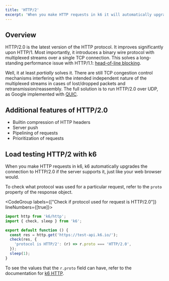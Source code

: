 ```yaml
---
title: 'HTTP/2'
excerpt: 'When you make HTTP requests in k6 it will automatically upgrade the connection to HTTP/2.0 if the server supports it, just like your web browser would.'
---
```


## Overview

HTTP/2.0 is the latest version of the HTTP protocol.
It improves significantly upon HTTP/1.
Most importantly, it introduces a binary wire protocol with multiplexed streams over a single TCP connection.
This solves a long-standing performance issue with HTTP/1.1: [head-of-line blocking](https://en.wikipedia.org/wiki/Head-of-line_blocking).

Well, it at least _partially_ solves it.
There are still TCP congestion control mechanisms interfering with the intended independent nature of the multiplexed streams in cases of lost/dropped packets and retransmission/reassembly.
The full solution is to run HTTP/2.0 over UDP, as Google implemented with [QUIC](https://en.wikipedia.org/wiki/QUIC).

## Additional features of HTTP/2.0

- Builtin compression of HTTP headers
- Server push
- Pipelining of requests
- Prioritization of requests

## Load testing HTTP/2 with k6

When you make HTTP requests in k6, k6 automatically upgrades the connection to HTTP/2.0 if the server supports it, just like your web browser would.

To check what protocol was used for a particular request, refer to the `proto` property of the response object.

<CodeGroup labels={["Check if protocol used for request is HTTP/2.0"]} lineNumbers={[true]}>

```javascript
import http from 'k6/http';
import { check, sleep } from 'k6';

export default function () {
  const res = http.get('https://test-api.k6.io/');
  check(res, {
    'protocol is HTTP/2': (r) => r.proto === 'HTTP/2.0',
  });
  sleep(1);
}
```

</CodeGroup>

To see the values that the `r.proto` field can have, refer to the documentation for [k6 HTTP](/javascript-api/k6-http/response).
